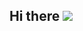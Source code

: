 ## Hi there ![](https://camo.githubusercontent.com/e8e7b06ecf583bc040eb60e44eb5b8e0ecc5421320a92929ce21522dbc34c891/68747470733a2f2f6d656469612e67697068792e636f6d2f6d656469612f6876524a434c467a6361737252346961377a2f67697068792e676966)
<!--
![|312](https://i.ibb.co/Ch9Kh3w/desk.png)

### Hi, I'm Mohamed Sadiq, Most of the time, I design user experienes. people often simply call them websites, applications, or platforms

This is my website :  [mohamedsadiq.com](https://mohamedsadiq.com/ "mohamedsadiq.com")

Reach out to me at  <hey@mohamedsadiq.com/>

### Currently
*  Product designer ( freelancer )
### Previously
*  Lead of product design at Mass
*  web designer at Shift
*  Freelancer web designer
*  Studied Mechanical Power Engineering


**mohamedsadiq/mohamedsadiq** is a ✨ _special_ ✨ repository because its `README.md` (this file) appears on your GitHub profile.

Here are some ideas to get you started:

- 🔭 I’m currently working on ...
- 🌱 I’m currently learning ...
- 👯 I’m looking to collaborate on ...
- 🤔 I’m looking for help with ...
- 💬 Ask me about ...
- 📫 How to reach me: ...
- 😄 Pronouns: ...
- ⚡ Fun fact: ...
-->
